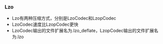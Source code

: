 ### Lzo
- Lzo有两种压缩方式，分别是LzoCodec和LzopCodec
- LzoCodec速度比LzopCodec更快
- LzoCodec输出的文件扩展名为.lzo_deflate，LzopCodec输出的文件扩展名为.lzo
